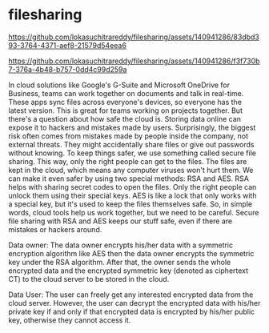 # filesharing

https://github.com/lokasuchitrareddy/filesharing/assets/140941286/83dbd393-3764-4371-aef8-21579d54eea6


https://github.com/lokasuchitrareddy/filesharing/assets/140941286/f3f730b7-376a-4b48-b757-0dd4c99d259a




In cloud solutions like Google's G-Suite and Microsoft OneDrive for Business, teams can work together on documents and talk in real-time.
These apps sync files across everyone's devices, so everyone has the latest version. This is great for teams working on projects together.
But there's a question about how safe the cloud is. Storing data online can expose it to hackers and mistakes made by users. 
Surprisingly, the biggest risk often comes from mistakes made by people inside the company, not external threats. 
They might accidentally share files or give out passwords without knowing.
To keep things safer, we use something called secure file sharing. This way, only the right people can get to the files. 
The files are kept in the cloud, which means any computer viruses won't hurt them. 
We can make it even safer by using two special methods: RSA and AES.
RSA helps with sharing secret codes to open the files. Only the right people can unlock them using their special keys. 
AES is like a lock that only works with a special key, but it's used to keep the files themselves safe.
So, in simple words, cloud tools help us work together, but we need to be careful. 
Secure file sharing with RSA and AES keeps our stuff safe, even if there are mistakes or hackers around.

Data owner:
The data owner encrypts his/her data with a symmetric encryption algorithm like
AES then the data owner encrypts the symmetric key under the RSA algorithm. After
that, the owner sends the whole encrypted data and the encrypted symmetric key (denoted
as ciphertext CT) to the cloud server to be stored in the cloud.

Data User:
The user can freely get any interested encrypted data from the cloud server.
However, the user can decrypt the encrypted data with his/her private key if and only if
that encrypted data is encrypted by his/her public key, otherwise they cannot access it.
